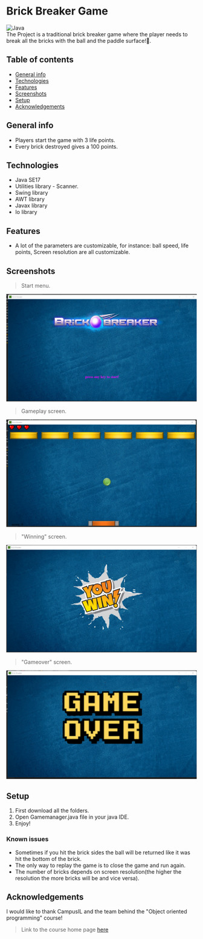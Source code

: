 # Brick Breaker Game
![Java](https://img.shields.io/badge/java-%23ED8B00.svg?style=for-the-badge&logo=java&logoColor=white)<br>
The Project is a traditional brick breaker game where the player needs to break all the bricks with the ball and the paddle surface!🧱.

## Table of contents
* [General info](#general-info)
* [Technologies](#technologies)
* [Features](#features)
* [Screenshots](#screenshots)
* [Setup](#setup)
* [Acknowledgements](#acknowledgements)

## General info
- Players start the game with 3 life points.
- Every brick destroyed gives a 100 points.
	
## Technologies
* Java SE17
* Utilities library - Scanner.
* Swing library
* AWT library
* Javax library
* Io library

## Features
- A lot of the parameters are customizable, for instance: ball speed, life points, Screen resolution are all customizable.

## Screenshots
> Start menu.

![img1](./img/img1.png)

> Gameplay screen.

![img3](./img/img3.png)

> "Winning" screen.

![img4](./img/img4.png)

> "Gameover" screen.

![img2](./img/img2.png)

## Setup
1. First download all the folders.
2. Open Gamemanager.java file in your java IDE.
3. Enjoy!

### Known issues
* Sometimes if you hit the brick sides the ball will be returned like it was hit the bottom of the brick.
* The only way to replay the game is to close the game and run again.
* The number of bricks depends on screen resolution(the higher the resolution the more bricks will be and vice versa).

## Acknowledgements
I would like to thank CampusIL and the team behind the "Object oriented programming" course!
> Link to the course home page [here](https://campus.gov.il/course/huji_acd_rfp4_huji_oop/)
